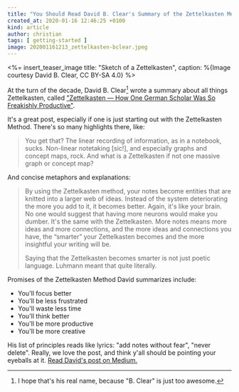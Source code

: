 ```yaml
---
title: "You Should Read David B. Clear's Summary of the Zettelkasten Method"
created_at: 2020-01-16 12:46:25 +0100
kind: article
author: christian
tags: [ getting-started ]
image: 202001161213_zettelkasten-bclear.jpeg
---
```


<%= insert_teaser_image title: "Sketch of a Zettelkasten", caption: %{Image courtesy David B. Clear, CC BY-SA 4.0} %>

At the turn of the decade, David B. Clear[^clr] wrote a summary about all things Zettelkasten, called ["Zettelkasten — How One German Scholar Was So Freakishly Productive"][prod].

It's a great post, especially if one is just starting out with the Zettelkasten Method. There's so many highlights there, like:

> You get that? The linear recording of information, as in a notebook, sucks. Non-linear notetaking \[sic!\], and especially graphs and concept maps, rock. And what is a Zettelkasten if not one massive graph or concept map?

And concise metaphors and explanations:

> By using the Zettelkasten method, your notes become entities that are knitted into a larger web of ideas. Instead of the system deteriorating the more you add to it, it becomes better. Again, it's like your brain. No one would suggest that having more neurons would make you dumber. It's the same with the Zettelkasten. More notes means more ideas and more connections, and the more ideas and connections you have, the “smarter” your Zettelkasten becomes and the more insightful your writing will be.
> 
> Saying that the Zettelkasten becomes smarter is not just poetic language. Luhmann meant that quite literally.

Promises of the Zettelkasten Method David summarizes include:

- You'll focus better
- You'll be less frustrated
- You'll waste less time
- You'll think better
- You'll be more productive
- You'll be more creative

His list of principles reads like lyrics: "add notes without fear", "never delete". Really, we love the post, and think y'all should be pointing your eyeballs at it. [Read David's post on Medium.][prod]

[^clr]: I hope that's his real name, because "B. Clear" is just too awesome.

[prod]: https://writingcooperative.com/zettelkasten-how-one-german-scholar-was-so-freakishly-productive-997e4e0ca125
